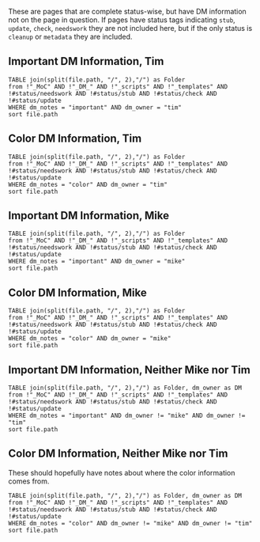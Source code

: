 These are pages that are complete status-wise, but have DM information not on the page in question. If pages have status tags indicating `stub`, `update`, `check`, `needswork` they are not included here, but if the only status is `cleanup` or `metadata` they are included. 
## Important DM Information, Tim

```dataview
TABLE join(split(file.path, "/", 2),"/") as Folder
from !"_MoC" AND !"_DM_" AND !"_scripts" AND !"_templates" AND !#status/needswork AND !#status/stub AND !#status/check AND !#status/update
WHERE dm_notes = "important" AND dm_owner = "tim" 
sort file.path
```

## Color DM Information, Tim

```dataview
TABLE join(split(file.path, "/", 2),"/") as Folder
from !"_MoC" AND !"_DM_" AND !"_scripts" AND !"_templates" AND !#status/needswork AND !#status/stub AND !#status/check AND !#status/update
WHERE dm_notes = "color" AND dm_owner = "tim" 
sort file.path
```


## Important DM Information, Mike

```dataview
TABLE join(split(file.path, "/", 2),"/") as Folder
from !"_MoC" AND !"_DM_" AND !"_scripts" AND !"_templates" AND !#status/needswork AND !#status/stub AND !#status/check AND !#status/update
WHERE dm_notes = "important" AND dm_owner = "mike" 
sort file.path
```


## Color DM Information, Mike

```dataview
TABLE join(split(file.path, "/", 2),"/") as Folder
from !"_MoC" AND !"_DM_" AND !"_scripts" AND !"_templates" AND !#status/needswork AND !#status/stub AND !#status/check AND !#status/update
WHERE dm_notes = "color" AND dm_owner = "mike" 
sort file.path
```

## Important DM Information, Neither Mike nor Tim

```dataview
TABLE join(split(file.path, "/", 2),"/") as Folder, dm_owner as DM
from !"_MoC" AND !"_DM_" AND !"_scripts" AND !"_templates" AND !#status/needswork AND !#status/stub AND !#status/check AND !#status/update
WHERE dm_notes = "important" AND dm_owner != "mike" AND dm_owner != "tim"
sort file.path
```


## Color DM Information, Neither Mike nor Tim

These should hopefully have notes about where the color information comes from. 

```dataview
TABLE join(split(file.path, "/", 2),"/") as Folder, dm_owner as DM
from !"_MoC" AND !"_DM_" AND !"_scripts" AND !"_templates" AND !#status/needswork AND !#status/stub AND !#status/check AND !#status/update
WHERE dm_notes = "color" AND dm_owner != "mike" AND dm_owner != "tim" 
sort file.path
```
